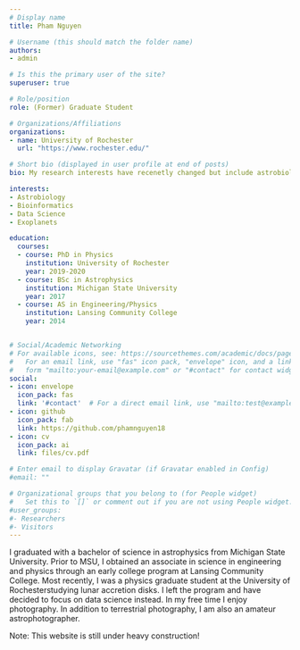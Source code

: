 ```yaml
---
# Display name
title: Pham Nguyen

# Username (this should match the folder name)
authors:
- admin

# Is this the primary user of the site?
superuser: true

# Role/position
role: (Former) Graduate Student

# Organizations/Affiliations
organizations:
- name: University of Rochester
  url: "https://www.rochester.edu/"

# Short bio (displayed in user profile at end of posts)
bio: My research interests have recenetly changed but include astrobiology, exoplanets, and data science.

interests:
- Astrobiology
- Bioinformatics
- Data Science 
- Exoplanets

education:
  courses:
  - course: PhD in Physics
    institution: University of Rochester
    year: 2019-2020 
  - course: BSc in Astrophysics
    institution: Michigan State University
    year: 2017
  - course: AS in Engineering/Physics
    institution: Lansing Community College
    year: 2014


# Social/Academic Networking
# For available icons, see: https://sourcethemes.com/academic/docs/page-builder/#icons
#   For an email link, use "fas" icon pack, "envelope" icon, and a link in the
#   form "mailto:your-email@example.com" or "#contact" for contact widget.
social:
- icon: envelope
  icon_pack: fas
  link: '#contact'  # For a direct email link, use "mailto:test@example.org".
- icon: github
  icon_pack: fab
  link: https://github.com/phamnguyen18
- icon: cv
  icon_pack: ai
  link: files/cv.pdf

# Enter email to display Gravatar (if Gravatar enabled in Config)
#email: ""

# Organizational groups that you belong to (for People widget)
#   Set this to `[]` or comment out if you are not using People widget.
#user_groups:
#- Researchers
#- Visitors
---
```


I graduated with a bachelor of science in astrophysics from Michigan State University. Prior to MSU, I obtained an associate in science in engineering and physics through an early college program at Lansing Community College. Most recently, I was a physics graduate student at the University of Rochesterstudying lunar accretion disks. I left the program and have decided to focus on data science instead. In my free time I enjoy photography. In addition to terrestrial photography, I am also an amateur astrophotographer.

Note: This website is still under heavy construction!
